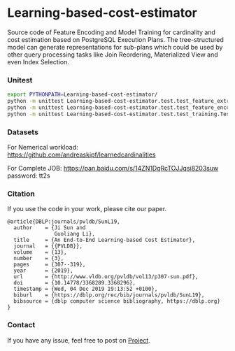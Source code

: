 # Learning-based-cost-estimator

Source code of Feature Encoding and Model Training for cardinality and cost estimation based on PostgreSQL Execution Plans.
The tree-structured model can generate representations for sub-plans which could be used by other query processing tasks like Join Reordering,
Materialized View and even Index Selection.

### Unitest
```bash
export PYTHONPATH=Learning-based-cost-estimator/
python -m unittest Learning-based-cost-estimator.test.test_feature_extraction.TestFeatureExtraction
python -m unittest Learning-based-cost-estimator.test.test_feature_encoding.TestFeatureEncoding
python -m unittest Learning-based-cost-estimator.test.test_training.TestTraining
```

### Datasets
For Nemerical workload: https://github.com/andreaskipf/learnedcardinalities  

For Complete JOB: https://pan.baidu.com/s/14ZN1DqRcTOJJqsi8203suw  password: tt2s

### Citation
If you use the code in your work, please cite our paper.  
```
@article{DBLP:journals/pvldb/SunL19,
  author    = {Ji Sun and
               Guoliang Li},
  title     = {An End-to-End Learning-based Cost Estimator},
  journal   = {{PVLDB}},
  volume    = {13},
  number    = {3},
  pages     = {307--319},
  year      = {2019},
  url       = {http://www.vldb.org/pvldb/vol13/p307-sun.pdf},
  doi       = {10.14778/3368289.3368296},
  timestamp = {Wed, 04 Dec 2019 19:13:52 +0100},
  biburl    = {https://dblp.org/rec/bib/journals/pvldb/SunL19},
  bibsource = {dblp computer science bibliography, https://dblp.org}
}
```

### Contact
If you have any issue, feel free to post on [Project](https://github.com/greatji/Learning-based-cost-estimator).
